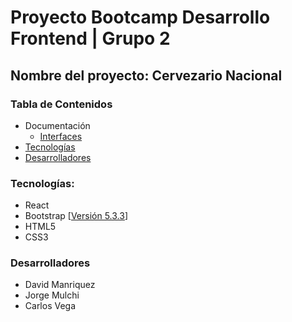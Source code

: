 # Proyecto Bootcamp Desarrollo Frontend | Grupo 2 
## Nombre del proyecto: Cervezario Nacional

### Tabla de Contenidos

- Documentación
  - [Interfaces](SERVICIOS.md)
- [Tecnologías](#tecnologías)
- [Desarrolladores](#desarrolladores)

### Tecnologías:
- React
- Bootstrap [[Versión 5.3.3](https://getbootstrap.com/)]
- HTML5
- CSS3

### Desarrolladores

- David Manriquez
- Jorge Mulchi
- Carlos Vega